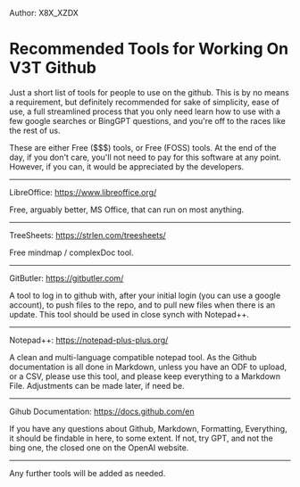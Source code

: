 Author: X8X_XZDX

# Recommended Tools for Working On V3T Github

Just a short list of tools for people to use on the github.  This is by no means a requirement, but definitely recommended for sake of simplicity, ease of use, a full streamlined process that you only need learn how to use with a few google searches or BingGPT questions, and you're off to the races like the rest of us.

These are either Free ($$$) tools, or Free (FOSS) tools.  At the end of the day, if you don't care, you'll not need to pay for this software at any point.  However, if you can, it would be appreciated by the developers.

---------------------------------------------------------



LibreOffice:  https://www.libreoffice.org/

Free, arguably better, MS Office, that can run on most anything.

--------------------------------------------

TreeSheets:  https://strlen.com/treesheets/

Free mindmap / complexDoc tool.

-------------------------------------------

GitButler:  https://gitbutler.com/

A tool to log in to github with, after your initial login (you can use a google account), to push files to the repo, and to pull new files when there is an update.  This tool should be used in close synch with Notepad++.

--------------------------------------------------

Notepad++:  https://notepad-plus-plus.org/

A clean and multi-language compatible notepad tool.  As the Github documentation is all done in Markdown, unless you have an ODF to upload, or a CSV, please use this tool, and please keep everything to a Markdown File.  Adjustments can be made later, if need be.

----------------------------------------------------

Gihub Documentation:  https://docs.github.com/en

If you have any questions about Github, Markdown, Formatting, Everything, it should be findable in here, to some extent.  If not, try GPT, and not the bing one, the closed one on the OpenAI website.

-------------------------------------------------------




Any further tools will be added as needed.




